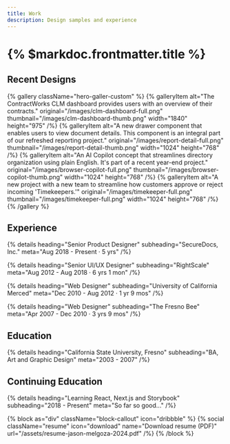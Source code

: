 ```yaml
---
title: Work
description: Design samples and experience
---
```


# {% $markdoc.frontmatter.title %}

## Recent Designs

{% gallery className="hero-galler-custom" %}
{% galleryItem
  alt="The ContractWorks CLM dashboard provides users with an overview of their contracts."
  original="/images/clm-dashboard-full.png"
  thumbnail="/images/clm-dashboard-thumb.png"
  width="1840"
  height="975"
/%}
{% galleryItem
  alt="A new drawer component that enables users to view document details. This component is an integral part of our refreshed reporting project."
  original="/images/report-detail-full.png"
  thumbnail="/images/report-detail-thumb.png"
  width="1024"
  height="768"
/%}
{% galleryItem
  alt="An AI Copilot concept that streamlines directory organization using plain English. It's part of a recent year-end project."
  original="/images/browser-copilot-full.png"
  thumbnail="/images/browser-copilot-thumb.png"
  width="1024"
  height="768"
/%}
{% galleryItem
  alt="A new project with a new team to streamline how customers approve or reject incoming 'Timekeepers.'"
  original="/images/timekeeper-full.png"
  thumbnail="/images/timekeeper-full.png"
  width="1024"
  height="768"
/%}
{% /gallery %}

## Experience

{% details heading="Senior Product Designer" subheading="SecureDocs, Inc." meta="Aug 2018 - Present · 5 yrs" /%}

{% details heading="Senior UI/UX Designer" subheading="RightScale" meta="Aug 2012 - Aug 2018 · 6 yrs 1 mon" /%}

{% details heading="Web Designer" subheading="University of California Merced" meta="Dec 2010 - Aug 2012 · 1 yr 9 mos" /%}

{% details heading="Web Designer" subheading="The Fresno Bee" meta="Apr 2007 - Dec 2010 · 3 yrs 9 mos" /%}

## Education

{% details heading="California State University, Fresno" subheading="BA, Art and Graphic Design" meta="2003 - 2007" /%}

## Continuing Education

{% details heading="Learning React, Next.js and Storybook" subheading="2018 - Present" meta="So far so good..." /%}

{% block as="div" className="block-callout" icon="dribbble" %}
{% social
  className="resume"
  icon="download"
  name="Download resume (PDF)"
  url="/assets/resume-jason-melgoza-2024.pdf"
/%}
{% /block %}
